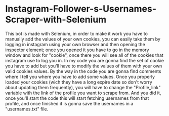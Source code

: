 # Instagram-Follower-s-Usernames-Scraper-with-Selenium
This bot is made with Selenium, in order to make it work you have to manually add the values of your own cookies, you can easily take them by logging in instagram using your own browser and then opening the inspector element; once you opened it you have to go in the memory window and look for "cookie", once there you will see all of the cookies that instagram use to log you in. In my code you are gonna find the set of cookie you have to add but you'll have to modify the values of them with your own valid cookies values. By the way in the code you are gonna find comments where I tell you where you have to add some values.
Once you properly loaded your cookies (wich they have a long expire date so don't worry about updating them  frequently), you will have to change the "Profile_link" variable with the link of the profile you want to scrape from.
And you did it, once you'll start the code this will start fetching usernames from that profile, and once finished it is gonna save the usernames in a "usernames.txt" file.
